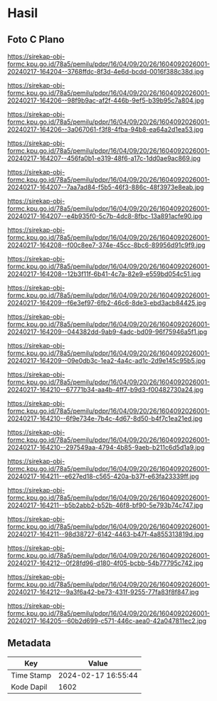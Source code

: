 # Hasil

## Foto C Plano

https://sirekap-obj-formc.kpu.go.id/78a5/pemilu/pdpr/16/04/09/20/26/1604092026001-20240217-164204--3768ffdc-8f3d-4e6d-bcdd-0016f388c38d.jpg

https://sirekap-obj-formc.kpu.go.id/78a5/pemilu/pdpr/16/04/09/20/26/1604092026001-20240217-164206--98f9b9ac-af2f-446b-9ef5-b39b95c7a804.jpg

https://sirekap-obj-formc.kpu.go.id/78a5/pemilu/pdpr/16/04/09/20/26/1604092026001-20240217-164206--3a067061-f3f8-4fba-94b8-ea64a2d1ea53.jpg

https://sirekap-obj-formc.kpu.go.id/78a5/pemilu/pdpr/16/04/09/20/26/1604092026001-20240217-164207--456fa0b1-e319-48f6-a17c-1dd0ae9ac869.jpg

https://sirekap-obj-formc.kpu.go.id/78a5/pemilu/pdpr/16/04/09/20/26/1604092026001-20240217-164207--7aa7ad84-f5b5-46f3-886c-48f3973e8eab.jpg

https://sirekap-obj-formc.kpu.go.id/78a5/pemilu/pdpr/16/04/09/20/26/1604092026001-20240217-164207--e4b935f0-5c7b-4dc8-8fbc-13a891acfe90.jpg

https://sirekap-obj-formc.kpu.go.id/78a5/pemilu/pdpr/16/04/09/20/26/1604092026001-20240217-164208--f00c8ee7-374e-45cc-8bc6-89956d91c9f9.jpg

https://sirekap-obj-formc.kpu.go.id/78a5/pemilu/pdpr/16/04/09/20/26/1604092026001-20240217-164208--12b3f11f-6b41-4c7a-82e9-e559bd054c51.jpg

https://sirekap-obj-formc.kpu.go.id/78a5/pemilu/pdpr/16/04/09/20/26/1604092026001-20240217-164209--f6e3ef97-6fb2-46c6-8de3-ebd3acb84425.jpg

https://sirekap-obj-formc.kpu.go.id/78a5/pemilu/pdpr/16/04/09/20/26/1604092026001-20240217-164209--044382dd-9ab9-4adc-bd09-96f75946a5f1.jpg

https://sirekap-obj-formc.kpu.go.id/78a5/pemilu/pdpr/16/04/09/20/26/1604092026001-20240217-164209--09e0db3c-1ea2-4a4c-ad1c-2d9e145c95b5.jpg

https://sirekap-obj-formc.kpu.go.id/78a5/pemilu/pdpr/16/04/09/20/26/1604092026001-20240217-164210--67771b34-aa4b-4ff7-b9d3-f00482730a24.jpg

https://sirekap-obj-formc.kpu.go.id/78a5/pemilu/pdpr/16/04/09/20/26/1604092026001-20240217-164210--6f9e734e-7b4c-4d67-8d50-b4f7c1ea21ed.jpg

https://sirekap-obj-formc.kpu.go.id/78a5/pemilu/pdpr/16/04/09/20/26/1604092026001-20240217-164210--297549aa-4794-4b85-9aeb-b211c6d5d1a9.jpg

https://sirekap-obj-formc.kpu.go.id/78a5/pemilu/pdpr/16/04/09/20/26/1604092026001-20240217-164211--e627ed18-c565-420a-b37f-e63fa23339ff.jpg

https://sirekap-obj-formc.kpu.go.id/78a5/pemilu/pdpr/16/04/09/20/26/1604092026001-20240217-164211--b5b2abb2-b52b-46f8-bf90-5e793b74c747.jpg

https://sirekap-obj-formc.kpu.go.id/78a5/pemilu/pdpr/16/04/09/20/26/1604092026001-20240217-164211--98d38727-6142-4463-b47f-4a855313819d.jpg

https://sirekap-obj-formc.kpu.go.id/78a5/pemilu/pdpr/16/04/09/20/26/1604092026001-20240217-164212--0f28fd96-d180-4f05-bcbb-54b77795c742.jpg

https://sirekap-obj-formc.kpu.go.id/78a5/pemilu/pdpr/16/04/09/20/26/1604092026001-20240217-164212--9a3f6a42-be73-431f-9255-77fa83f8f847.jpg

https://sirekap-obj-formc.kpu.go.id/78a5/pemilu/pdpr/16/04/09/20/26/1604092026001-20240217-164205--60b2d699-c571-446c-aea0-42a047811ec2.jpg


## Metadata

| Key        | Value               |
| ---------- | ------------------- |
| Time Stamp | 2024-02-17 16:55:44 |
| Kode Dapil | 1602                |




